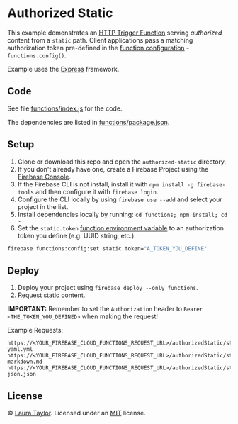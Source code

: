 # Authorized Static

This example demonstrates an [HTTP Trigger Function](https://firebase.google.com/docs/functions/http-events) serving *authorized* content from a `static` path.  Client applications pass a matching authorization token pre-defined in the [function configuration](https://firebase.google.com/docs/functions/config-env) - `functions.config()`.  

Example uses the [Express](https://expressjs.com/) framework.

## Code

See file [functions/index.js](functions/index.js) for the code.

The dependencies are listed in [functions/package.json](functions/package.json).

## Setup

1. Clone or download this repo and open the `authorized-static` directory.
1. If you don't already have one, create a Firebase Project using the [Firebase Console](https://console.firebase.google.com).
1. If the Firebase CLI is not install, install it with `npm install -g firebase-tools` and then configure it with `firebase login`.
1. Configure the CLI locally by using `firebase use --add` and select your project in the list.
1. Install dependencies locally by running: `cd functions; npm install; cd -`
1. Set the `static.token` [function environment variable](https://firebase.google.com/docs/functions/config-env) to an authorization token you define (e.g. UUID string, etc.).
```bash
firebase functions:config:set static.token="A_TOKEN_YOU_DEFINE"
```

## Deploy

1. Deploy your project using `firebase deploy --only functions`.
1. Request static content.

**IMPORTANT:**  Remember to set the `Authorization` header to `Bearer <THE_TOKEN_YOU_DEFINED>` when making the request!

Example Requests:

```
https://<YOUR_FIREBASE_CLOUD_FUNCTIONS_REQUEST_URL>/authorizedStatic/static/example-yaml.yml
https://<YOUR_FIREBASE_CLOUD_FUNCTIONS_REQUEST_URL>/authorizedStatic/static/example-markdown.md
https://<YOUR_FIREBASE_CLOUD_FUNCTIONS_REQUEST_URL>/authorizedStatic/static/example-json.json
```


 ## License

 © [Laura Taylor](https://github.com/techstreams). Licensed under an [MIT](../LICENSE) license.
